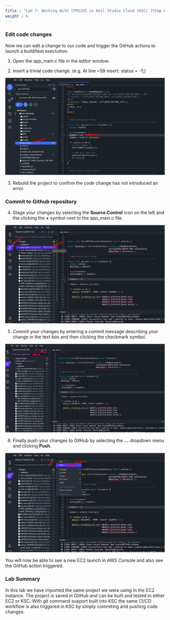 ```yaml
---
title : "Lab 7: Working With STM32U5 in Keil Studio Cloud (KSC) (Step 6)"
weight : 6
---
```


### Edit code changes

Now we can edit a change to our code and trigger the GitHub actions to launch a build/test exectution.

1. Open the app_main.c file in the editor window.

2. Insert a trivial code change. (e.g. At line ~59 insert: status = -1;)

![build ksc](/static/ksc_edit.png)

3. Rebuild the project to confirm the code change has not introduced an error.

### Commit to Github repository

4. Stage your changes by selecting the **Source Control** icon on the left and the clicking the **+** symbol next to the app_main.c file.

![ksc stage](/static/ksc-stage.png)

5. Commit your changes by entering a commit message describing your change in the text box and then clicking the checkmark symbol.

![ksc commit](/static/ksc-commit.png)

6. Finally push your changes to GitHub by selecting the **...** dropdown menu and clicking **Push**.

![ksc push](/static/ksc-push.png)

You will now be able to see a new EC2 launch in AWS Console and also see the GitHub action triggered.

### Lab Summary

In this lab we have imported the same project we were using in the EC2 instance. The project is saved in GitHub and can be built and tested in either EC2 or KSC. With git command support built into KSC the same CI/CD workflow is also triggered in KSC by simply commiting and pushing code changes.

